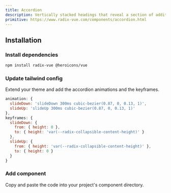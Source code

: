 ```yaml
---
title: Accordion
description: Vertically stacked headings that reveal a section of additional content.
primitive: https://www.radix-vue.com/components/accordion.html
---
```


<ComponentPreview name="Accordion" />

## Installation

<Steps>

### Install dependencies

```bash
npm install radix-vue @heroicons/vue
```

### Update tailwind config

Extend your theme and add the accordion animations and the keyframes.

```js
animation: {
  slideDown: 'slideDown 300ms cubic-bezier(0.87, 0, 0.13, 1)',
  slideUp: 'slideUp 300ms cubic-bezier(0.87, 0, 0.13, 1)'
},
keyframes: {
  slideDown: {
    from: { height: 0 },
    to: { height: 'var(--radix-collapsible-content-height)' }
  },
  slideUp: {
    from: { height: 'var(--radix-collapsible-content-height)' },
    to: { height: 0 }
  }
}
```

### Add component

Copy and paste the code into your project's component directory.

<ComponentCode name="Accordion" type="ui" />

</Steps>
